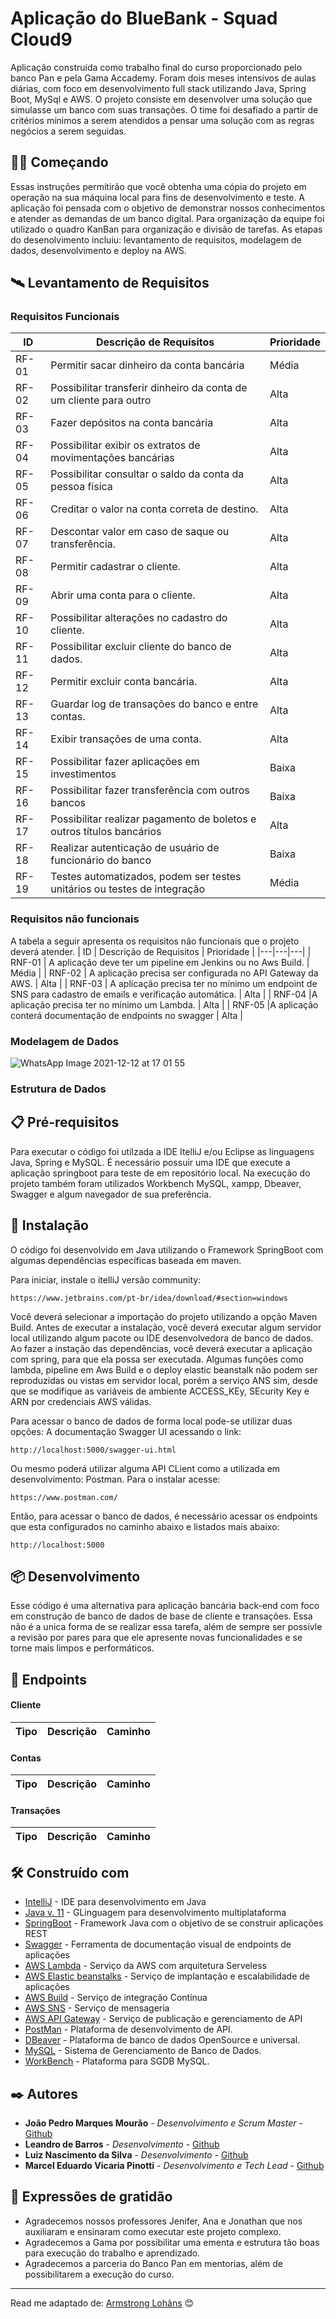 # Aplicação do BlueBank - Squad Cloud9 

Aplicação construída como trabalho final do curso proporcionado pelo banco Pan e pela Gama Accademy. Foram dois meses intensivos de aulas diárias, com foco em desenvolvimento full stack utilizando Java, Spring Boot, MySql e AWS. O projeto consiste em desenvolver uma solução que simulasse um banco com suas transações. O time foi desafiado a partir de critérios mínimos a serem atendidos a pensar uma solução com as regras negócios a serem seguidas.

## 👨‍💻 Começando

Essas instruções permitirão que você obtenha uma cópia do projeto em operação na sua máquina local para fins de desenvolvimento e teste. A aplicação foi pensada com o objetivo de demonstrar nossos conhecimentos e atender as demandas de um banco digital. Para organização da equipe foi utilizado o quadro KanBan para organização e divisão de tarefas. As etapas do desenolvimento incluiu: levantamento de requisitos, modelagem de dados, desenvolvimento e deploy na AWS.

## &#128752; Levantamento de Requisitos 

### Requisitos Funcionais
 | ID | Descrição de Requisitos | Prioridade |
 |---|---|---|
   | RF-01 | Permitir sacar dinheiro da conta bancária 	 |  Média |
   | RF-02 | Possibilitar transferir dinheiro da conta de um cliente para outro |  Alta |
   | RF-03 | Fazer depósitos na conta bancária |  Alta |
   | RF-04 | Possibilitar exibir os extratos de movimentações bancárias	|  Alta |
   | RF-05 | Possibilitar consultar o saldo da conta da pessoa física |  Alta |
   | RF-06 | Creditar o valor na conta correta de destino. |  Alta |
   | RF-07 | Descontar valor em caso de saque ou transferência.|  Alta |
   | RF-08 | Permitir cadastrar o cliente.|  Alta |
   | RF-09 | Abrir uma conta para o cliente. |  Alta |
   | RF-10 | Possibilitar alterações no cadastro do cliente. |  Alta |
   | RF-11 | Possibilitar excluir cliente do banco de dados. |  Alta |
   | RF-12 | Permitir excluir conta bancária. |  Alta |
   | RF-13 | Guardar log de transações do banco e entre contas. |  Alta |
   | RF-14 | Exibir transações de uma conta.  |  Alta |
   | RF-15 | Possibilitar fazer aplicações em investimentos	|  Baixa |
   | RF-16 | Possibilitar fazer transferência com outros bancos |  Baixa |
   | RF-17 | Possibilitar realizar pagamento de boletos e outros títulos bancários |  Alta |
   | RF-18 | Realizar autenticação de usuário de funcionário do banco |  Baixa |
   | RF-19 | Testes automatizados, podem ser testes unitários ou testes de integração |  Média |

### Requisitos não funcionais
A tabela a seguir apresenta os requisitos não funcionais que o projeto deverá atender.
   | ID | Descrição de Requisitos | Prioridade |
   |---|---|---|
   | RNF-01 | A aplicação deve ter um pipeline em Jenkins ou no Aws Build.	 |  Média |
   | RNF-02 | A aplicação precisa ser configurada no API Gateway da AWS. |  Alta |
   | RNF-03 | A aplicação precisa ter no mínimo um endpoint de SNS para cadastro de emails e verificação automática. |  Alta |
   | RNF-04 |A aplicação precisa ter no mínimo um Lambda.	|  Alta |
   | RNF-05 |A aplicação conterá documentação de endpoints no swagger	|  Alta |
 
 ### Modelagem de Dados
 ![WhatsApp Image 2021-12-12 at 17 01 55](https://user-images.githubusercontent.com/64924032/145727985-f7137342-7a24-4a5f-8e2a-7a26a257e94e.jpeg)
### Estrutura de Dados

## 📋 Pré-requisitos

Para executar o código foi utilzada a IDE ItelliJ e/ou Eclipse as linguagens Java, Spring e MySQL. É necessário possuir uma IDE que execute a aplicação springboot para teste de em repositório local. Na execução do projeto também foram utilizados Workbench MySQL, xampp, Dbeaver, Swagger e algum navegador de sua preferência.



## 🔧 Instalação

O código foi desenvolvido em Java utilizando o Framework SpringBoot com algumas dependências específicas baseada em maven.

Para iniciar, instale o itelliJ versão community:

```
https://www.jetbrains.com/pt-br/idea/download/#section=windows
```

Você deverá selecionar a importação do projeto utilizando a opção Maven Build.
Antes de executar a instalação, você deverá executar algum servidor local utilizando algum pacote ou IDE desenvolvedora de banco de dados. 
Ao fazer a instação das dependências, você deverá executar a aplicação com spring, para que ela possa ser executada. 
Algumas funções como lambda, pipeline em Aws Build e o deploy elastic beanstalk não podem ser reproduzidas ou vistas em servidor local, porém a serviço ANS sim, desde que se modifique as variáveis de ambiente ACCESS_KEy, SEcurity Key e ARN por credenciais AWS válidas.

Para acessar o banco de dados de forma local pode-se utilizar duas opções:
A documentação Swagger UI acessando o link:

```
http://localhost:5000/swagger-ui.html
```

Ou mesmo poderá utilizar alguma API CLient como a utilizada em desenvolvimento: Postman.
Para o instalar acesse:
```
https://www.postman.com/
```

Então, para acessar o banco de dados, é necessário acessar os endpoints que esta configurados no caminho abaixo e listados mais abaixo:
```
http://localhost:5000
```
## 📦 Desenvolvimento

Esse código é uma alternativa para  aplicação bancária back-end com foco em construção de banco de dados de base de cliente e transações. Essa não é a unica forma de se realizar essa tarefa, além de sempre ser possívle a revisão por pares para que ele apresente novas funcionalidades e se torne mais limpos e performáticos.

## 🔌	Endpoints

#### Cliente
| Tipo | Descrição | Caminho |
   |---|---|---|

#### Contas
| Tipo | Descrição | Caminho |
   |---|---|---|
 
#### Transações
| Tipo | Descrição | Caminho |
   |---|---|---|





## 🛠️ Construído com


* [IntelliJ](https://www.jetbrains.com/pt-br/idea/download/#section=windows) - IDE para desenvolvimento em Java 
* [Java v. 11](https://www.java.com/pt-BR/) - GLinguagem para desenvolvimento multiplataforma
* [SpringBoot](https://spring.io/projects/spring-boot) - Framework Java com o objetivo de se construir aplicações REST
* [Swagger](https://swagger.io/tools/swagger-ui/) - Ferramenta de documentação visual de endpoints de aplicações
* [AWS Lambda](https://aws.amazon.com/pt/lambda/?nc2=type_a) - Serviço da AWS com arquitetura Serveless
* [AWS Elastic beanstalks](https://aws.amazon.com/pt/elasticbeanstalk/) - Serviço de implantação e escalabilidade de aplicações 
* [AWS Build](https://aws.amazon.com/pt/codebuild/) - Serviço de integração Contínua
* [AWS SNS](https://aws.amazon.com/pt/sns/?whats-new-cards.sort-by=item.additionalFields.postDateTime&whats-new-cards.sort-order=desc) - Serviço de mensageria
* [AWS API Gateway](https://aws.amazon.com/pt/api-gateway/) - Serviço de publicação e gerenciamento de API
* [PostMan](https://www.postman.com/) - Plataforma de desenvolvimento de API.
* [DBeaver](https://dbeaver.io/download/) - Plataforma de banco de dados OpenSource e universal.
* [MySQL](https://www.mysql.com/downloads/) - Sistema de Gerenciamento de Banco de Dados.
* [WorkBench](https://dev.mysql.com/downloads/workbench/) - Plataforma para SGDB MySQL.






## ✒️ Autores


* **João Pedro Marques Mourão** - *Desenvolvimento e Scrum Master* - [Github](https://github.com/joaopedro-marques)
* **Leandro de Barros** - *Desenvolvimento* - [Github](https://github.com/leandrobarr)
* **Luiz Nascimento da Silva** - *Desenvolvimento* - [Github](https://github.com/luizns)
* **Marcel Eduardo Vicaria Pinotti** - *Desenvolvimento e Tech Lead* - [Github](https://github.com/marcelpinotti)




## 🎁 Expressões de gratidão


* Agradecemos nossos professores Jenifer, Ana e Jonathan que nos auxiliaram e ensinaram como executar este projeto complexo.
* Agradecemos a Gama por possibilitar uma ementa e estrutura tão boas para execução do trabalho e aprendizado.
* Agradecemos a parceria do Banco Pan em mentorias, além de possibilitarem a execução do curso.


---
Read me adaptado de:
[Armstrong Lohãns](https://gist.github.com/lohhans) 😊

